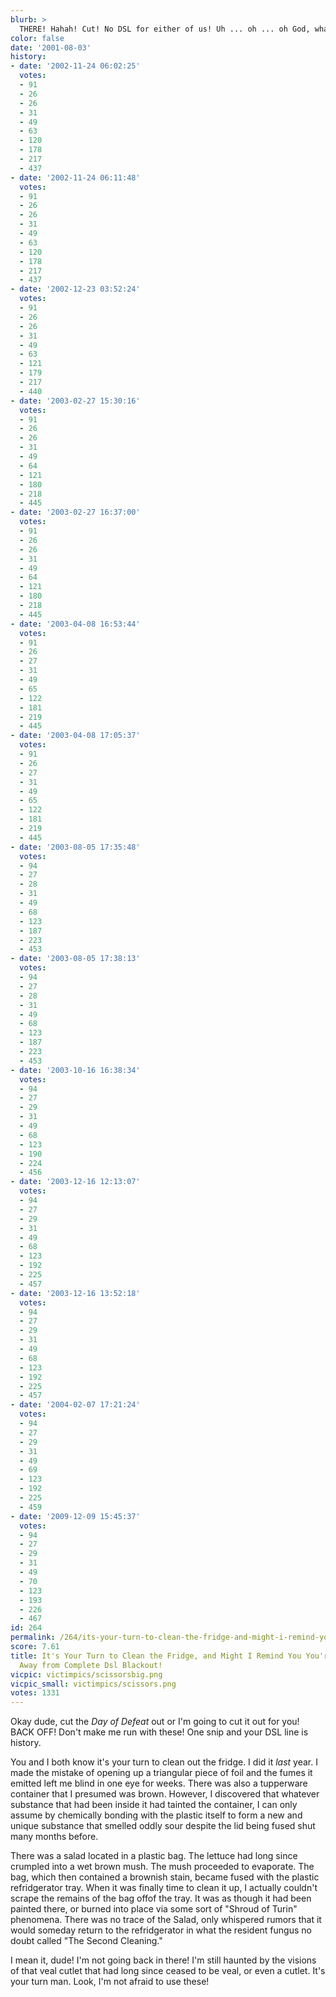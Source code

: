 ```yaml
---
blurb: >
  THERE! Hahah! Cut! No DSL for either of us! Uh ... oh ... oh God, what have I done?
color: false
date: '2001-08-03'
history:
- date: '2002-11-24 06:02:25'
  votes:
  - 91
  - 26
  - 26
  - 31
  - 49
  - 63
  - 120
  - 178
  - 217
  - 437
- date: '2002-11-24 06:11:48'
  votes:
  - 91
  - 26
  - 26
  - 31
  - 49
  - 63
  - 120
  - 178
  - 217
  - 437
- date: '2002-12-23 03:52:24'
  votes:
  - 91
  - 26
  - 26
  - 31
  - 49
  - 63
  - 121
  - 179
  - 217
  - 440
- date: '2003-02-27 15:30:16'
  votes:
  - 91
  - 26
  - 26
  - 31
  - 49
  - 64
  - 121
  - 180
  - 218
  - 445
- date: '2003-02-27 16:37:00'
  votes:
  - 91
  - 26
  - 26
  - 31
  - 49
  - 64
  - 121
  - 180
  - 218
  - 445
- date: '2003-04-08 16:53:44'
  votes:
  - 91
  - 26
  - 27
  - 31
  - 49
  - 65
  - 122
  - 181
  - 219
  - 445
- date: '2003-04-08 17:05:37'
  votes:
  - 91
  - 26
  - 27
  - 31
  - 49
  - 65
  - 122
  - 181
  - 219
  - 445
- date: '2003-08-05 17:35:48'
  votes:
  - 94
  - 27
  - 28
  - 31
  - 49
  - 68
  - 123
  - 187
  - 223
  - 453
- date: '2003-08-05 17:38:13'
  votes:
  - 94
  - 27
  - 28
  - 31
  - 49
  - 68
  - 123
  - 187
  - 223
  - 453
- date: '2003-10-16 16:38:34'
  votes:
  - 94
  - 27
  - 29
  - 31
  - 49
  - 68
  - 123
  - 190
  - 224
  - 456
- date: '2003-12-16 12:13:07'
  votes:
  - 94
  - 27
  - 29
  - 31
  - 49
  - 68
  - 123
  - 192
  - 225
  - 457
- date: '2003-12-16 13:52:18'
  votes:
  - 94
  - 27
  - 29
  - 31
  - 49
  - 68
  - 123
  - 192
  - 225
  - 457
- date: '2004-02-07 17:21:24'
  votes:
  - 94
  - 27
  - 29
  - 31
  - 49
  - 69
  - 123
  - 192
  - 225
  - 459
- date: '2009-12-09 15:45:37'
  votes:
  - 94
  - 27
  - 29
  - 31
  - 49
  - 70
  - 123
  - 193
  - 226
  - 467
id: 264
permalink: /264/its-your-turn-to-clean-the-fridge-and-might-i-remind-you-youre-one-snip-away-from-complete-dsl-blackout/
score: 7.61
title: It's Your Turn to Clean the Fridge, and Might I Remind You You're One Snip
  Away from Complete Dsl Blackout!
vicpic: victimpics/scissorsbig.png
vicpic_small: victimpics/scissors.png
votes: 1331
---
```


Okay dude, cut the *Day of Defeat* out or I'm going to cut it out for
you! BACK OFF! Don't make me run with these! One snip and your DSL line
is history.

You and I both know it's your turn to clean out the fridge. I did it
*last* year. I made the mistake of opening up a triangular piece of foil
and the fumes it emitted left me blind in one eye for weeks. There was
also a tupperware container that I presumed was brown. However, I
discovered that whatever substance that had been inside it had tainted
the container, I can only assume by chemically bonding with the plastic
itself to form a new and unique substance that smelled oddly sour
despite the lid being fused shut many months before.

There was a salad located in a plastic bag. The lettuce had long since
crumpled into a wet brown mush. The mush proceeded to evaporate. The
bag, which then contained a brownish stain, became fused with the
plastic refridgerator tray. When it was finally time to clean it up, I
actually couldn't scrape the remains of the bag offof the tray. It was
as though it had been painted there, or burned into place via some sort
of "Shroud of Turin" phenomena. There was no trace of the Salad, only
whispered rumors that it would someday return to the refridgerator in
what the resident fungus no doubt called "The Second Cleaning."

I mean it, dude! I'm not going back in there! I'm still haunted by the
visions of that veal cutlet that had long since ceased to be veal, or
even a cutlet. It's your turn man. Look, I'm not afraid to use these!